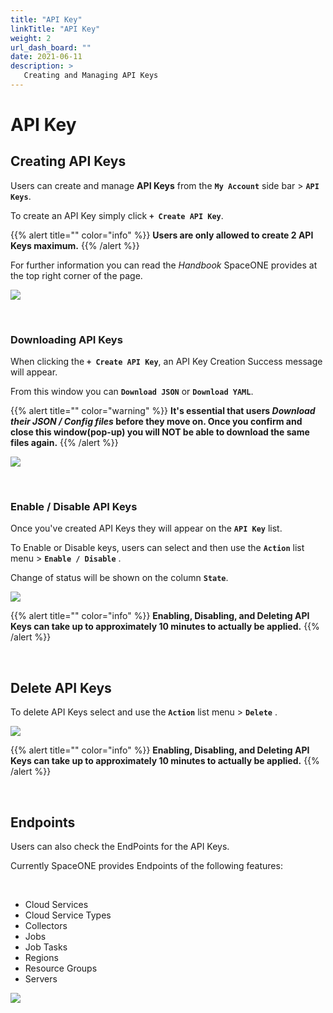 ```yaml
---
title: "API Key"
linkTitle: "API Key"
weight: 2
url_dash_board: "" 
date: 2021-06-11
description: >
   Creating and Managing API Keys
---
```


# API Key

## Creating API Keys

Users can create and manage **API Keys** from the **`My Account`** side bar > **`API Keys`**.

To create an API Key simply click **`+ Create API Key`**.

{{% alert title="" color="info" %}}
**Users are only allowed to create 2 API Keys maximum.**
{{% /alert %}}

For further information you can read the _Handbook_ SpaceONE provides at the top right corner of the page. 

![](/ko/docs/guides/user_guide/my_account/api_key_img/api_01.png)

<br/>

### Downloading API Keys

When clicking the **`+ Create API Key`**, an API Key Creation Success message will appear. 

From this window you can **`Download JSON`** or **`Download YAML`**. 

{{% alert title="" color="warning" %}}
**It's essential that users _Download their JSON / Config files_ before they move on. Once you confirm and close this window(pop-up) you will NOT be able to download the same files again.**
{{% /alert %}}

![](/ko/docs/guides/user_guide/my_account/api_key_img/api_02.png)

<br/>

### Enable / Disable API Keys

Once you've created API Keys they will appear on the **`API Key`** list.

To Enable or Disable keys, users can select and then use the **`Action`** list menu > **`Enable / Disable`** .

Change of status will be shown on the column **`State`**.

![](/ko/docs/guides/user_guide/my_account/api_key_img/api_03.png)

{{% alert title="" color="info" %}}
**Enabling, Disabling, and Deleting API Keys can take up to approximately 10 minutes to actually be applied.**
{{% /alert %}}

<br/>

## Delete API Keys

To delete API Keys select and use the **`Action`** list menu > **`Delete`** .

![](/ko/docs/guides/user_guide/my_account/api_key_img/api_04.png)

{{% alert title="" color="info" %}}
**Enabling, Disabling, and Deleting API Keys can take up to approximately 10 minutes to actually be applied.**
{{% /alert %}}

<br/>

## Endpoints

Users can also check the EndPoints for the API Keys.

Currently SpaceONE provides Endpoints of the following features:

<br/>

* Cloud Services
* Cloud Service Types
* Collectors
* Jobs
* Job Tasks
* Regions    
* Resource Groups
* Servers


![](/ko/docs/guides/user_guide/my_account/api_key_img/api_05.png)